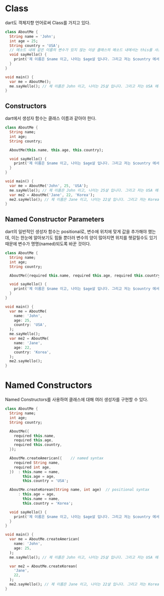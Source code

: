 # Class
dart도 객체지향 언어로써 Class를 가지고 있다.
```dart
class AboutMe {
  String name = 'John';
  int age = 25;
  String country = 'USA';
  // 메소드 내에 같은 이름의 변수가 있지 않는 이상 클래스의 메소드 내에서는 this를 사용하지 않는다.
  void sayHello() {
    print('제 이름은 $name 이고, 나이는 $age살 입니다. 그리고 저는 $country 에서 왔습니다.');
  }
}

void main() {
  var me = AboutMe(); 
  me.sayHello(); // 제 이름은 John 이고, 나이는 25살 입니다. 그리고 저는 USA 에서 왔습니다.
}

```


## Constructors
dart에서 생성자 함수는 클래스 이름과 같아야 한다.
```dart
class AboutMe {
  String name;
  int age;
  String country;

  AboutMe(this.name, this.age, this.country);

  void sayHello() {
    print('제 이름은 $name 이고, 나이는 $age살 입니다. 그리고 저는 $country 에서 왔습니다.');
  }
}

void main() {
  var me = AboutMe('John', 25, 'USA');
  me.sayHello(); // 제 이름은 John 이고, 나이는 25살 입니다. 그리고 저는 USA 에서 왔습니다.
  var me2 = AboutMe('Jane', 22, 'Korea');
  me2.sayHello(); // 제 이름은 Jane 이고, 나이는 22살 입니다. 그리고 저는 Korea 에서 왔습니다.
}

```

## Named Constructor Parameters
dart의 일반적인 생성자 함수는 positional로, 변수에 위치에 맞게 값을 추가해야 했는데, 이는 한눈에 알아보기도 힘들 뿐더러 변수의 양이 많아지면 위치를 헷갈릴수도 있기 때문에 변수가 명명(named)되도록 바꾼 것이다.  
```dart
class AboutMe {
  String name;
  int age;
  String country;

  AboutMe({required this.name, required this.age, required this.country});

  void sayHello() {
    print('제 이름은 $name 이고, 나이는 $age살 입니다. 그리고 저는 $country 에서 왔습니다.');
  }
}

void main() {
  var me = AboutMe(
    name: 'John',
    age: 25,
    country: 'USA',
  );
  me.sayHello();
  var me2 = AboutMe(
    name: 'Jane',
    age: 22,
    country: 'Korea',
  );
  me2.sayHello();
}
```

# Named Constructors
Named Constructors를 사용하여 클래스에 대해 여러 생성자를 구현할 수 있다.
```dart
class AboutMe {
  String name;
  int age;
  String country;

  AboutMe({
    required this.name,
    required this.age,
    required this.country,
  });

  AboutMe.createAmerican({    // named syntax
    required String name,
    required int age,
  })  : this.name = name,
        this.age = age,
        this.country = 'USA';

  AboutMe.createKorean(String name, int age)  // positional syntax
      : this.age = age,
        this.name = name,
        this.country = 'Korea';

  void sayHello() {
    print('제 이름은 $name 이고, 나이는 $age살 입니다. 그리고 저는 $country 에서 왔습니다.');
  }
}

void main() {
  var me = AboutMe.createAmerican(
    name: 'John',
    age: 25,
  );
  me.sayHello(); // 제 이름은 John 이고, 나이는 25살 입니다. 그리고 저는 USA 에서 왔습니다.

  var me2 = AboutMe.createKorean(
    'Jane',
    22,
  );
  me2.sayHello(); // 제 이름은 Jane 이고, 나이는 22살 입니다. 그리고 저는 Korea 에서 왔습니다.
}
```
